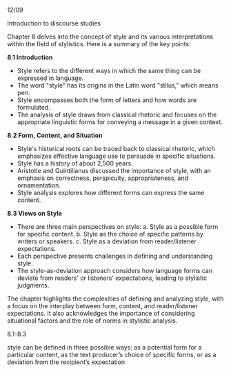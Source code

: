 12/09



Introduction to discourse studies

Chapter 8 delves into the concept of style and its various interpretations within the field of stylistics. Here is a summary of the key points:

**8.1 Introduction**

- Style refers to the different ways in which the same thing can be expressed in language.
- The word "style" has its origins in the Latin word "stilus," which means pen.
- Style encompasses both the form of letters and how words are formulated.
- The analysis of style draws from classical rhetoric and focuses on the appropriate linguistic forms for conveying a message in a given context.

**8.2 Form, Content, and Situation**

- Style's historical roots can be traced back to classical rhetoric, which emphasizes effective language use to persuade in specific situations.
- Style has a history of about 2,500 years.
- Aristotle and Quintilianus discussed the importance of style, with an emphasis on correctness, perspicuity, appropriateness, and ornamentation.
- Style analysis explores how different forms can express the same content.

**8.3 Views on Style**

- There are three main perspectives on style: a. Style as a possible form for specific content. b. Style as the choice of specific patterns by writers or speakers. c. Style as a deviation from reader/listener expectations.
- Each perspective presents challenges in defining and understanding style.
- The style-as-deviation approach considers how language forms can deviate from readers' or listeners' expectations, leading to stylistic judgments.

The chapter highlights the complexities of defining and analyzing style, with a focus on the interplay between form, content, and reader/listener expectations. It also acknowledges the importance of considering situational factors and the role of norms in stylistic analysis.

8.1-8.3

 style can be defined in three possible ways: 
	as a potential form for a particular content,
	as the text producer’s choice of specific forms, 
	or as a deviation from the recipient’s expectation



